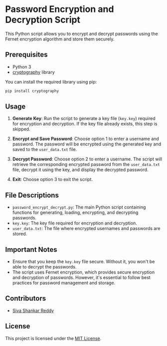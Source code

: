 # Password Encryption and Decryption Script

This Python script allows you to encrypt and decrypt passwords using the Fernet encryption algorithm and store them securely.

## Prerequisites

- Python 3
- [cryptography](https://pypi.org/project/cryptography/) library

You can install the required library using pip:

```bash
pip install cryptography
```

## Usage

1. **Generate Key**: Run the script to generate a key file (`key.key`) required for encryption and decryption. If the key file already exists, this step is skipped.

2. **Encrypt and Save Password**: Choose option 1 to enter a username and password. The password will be encrypted using the generated key and saved to the `user_data.txt` file.

3. **Decrypt Password**: Choose option 2 to enter a username. The script will retrieve the corresponding encrypted password from the `user_data.txt` file, decrypt it using the key, and display the decrypted password.

4. **Exit**: Choose option 3 to exit the script.

## File Descriptions

- `password_encrypt_decrypt.py`: The main Python script containing functions for generating, loading, encrypting, and decrypting passwords.
- `key.key`: The key file required for encryption and decryption.
- `user_data.txt`: The file where encrypted usernames and passwords are stored.

## Important Notes

- Ensure that you keep the `key.key` file secure. Without it, you won't be able to decrypt the passwords.
- The script uses Fernet encryption, which provides secure encryption and decryption of passwords. However, it's essential to follow best practices for password management and storage.

## Contributors

- [Siva Shankar Reddy](https://github.com/siva-54)

## License

This project is licensed under the [MIT License](LICENSE).
